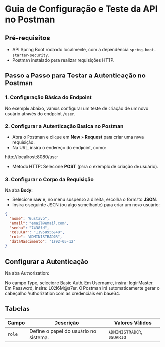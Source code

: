 # Guia de Configuração e Teste da API no Postman

## Pré-requisitos
- API Spring Boot rodando localmente, com a dependência `spring-boot-starter-security`.
- Postman instalado para realizar requisições HTTP.

## Passo a Passo para Testar a Autenticação no Postman

### 1. Configuração Básica do Endpoint
No exemplo abaixo, vamos configurar um teste de criação de um novo usuário através do endpoint `/user`.

### 2. Configurar a Autenticação Básica no Postman
- Abra o Postman e clique em **New > Request** para criar uma nova requisição.
- Na URL, insira o endereço do endpoint, como:
  
http://localhost:8080/user


- Método HTTP: Selecione **POST** (para o exemplo de criação de usuário).

### 3. Configurar o Corpo da Requisição
Na aba **Body**:
- Selecione **raw** e, no menu suspenso à direita, escolha o formato **JSON**.
- Insira o seguinte JSON (ou algo semelhante) para criar um novo usuário:

```json
{
  "nome": "Gustavo",
  "email": "email@email.com",
  "senha": "7438fd",
  "celular": "11958956948",
  "role": "ADMINISTRADOR",
  "dataNascimento": "1992-05-12"
}
```
## Configurar a Autenticação
Na aba Authorization:

No campo Type, selecione Basic Auth.
Em Username, insira: loginMaster.
Em Password, insira: L02I6M@s7er.
O Postman irá automaticamente gerar o cabeçalho Authorization com as credenciais em base64.


## Tabelas


| Campo      | Descrição                                            | Valores Válidos             |
|------------|------------------------------------------------------|-----------------------------|
| `role`     | Define o papel do usuário no sistema.               | `ADMINISTRADOR`, `USUARIO`  |
